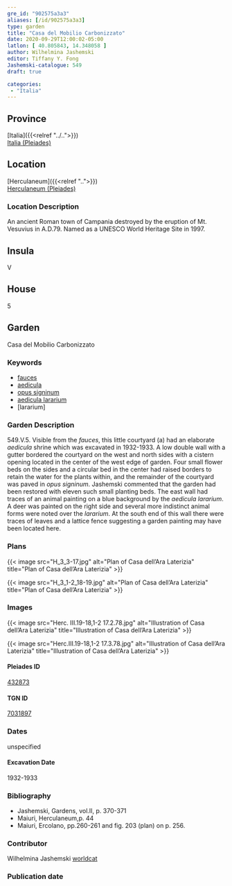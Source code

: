 ```yaml
---
gre_id: "902575a3a3"
aliases: [/id/902575a3a3]
type: garden
title: "Casa del Mobilio Carbonizzato"
date: 2020-09-29T12:00:02-05:00
latlon: [ 40.805843, 14.348058 ]
author: Wilhelmina Jashemski
editor: Tiffany Y. Fong
Jashemski-catalogue: 549
draft: true

categories:
 - "Italia"
---
```


## Province

[Italia]({{<relref "../..">}}) \
[Italia (Pleiades)](https://pleiades.stoa.org/places/1052)


## Location

 [Herculaneum]({{<relref "..">}}) \
 [Herculaneum (Pleiades)](https://pleiades.stoa.org/places/432873)


### Location Description
An ancient Roman town of Campania destroyed by the eruption of Mt. Vesuvius in A.D.79. Named as a UNESCO World Heritage Site in 1997.

## Insula
V

## House
5

## Garden
Casa del Mobilio Carbonizzato

### Keywords
- [fauces](http://vocab.getty.edu/page/aat/300007570)
- [aedicula](http://vocab.getty.edu/page/aat/300004145)
- [opus signinum](http://vocab.getty.edu/page/aat/300262690)
- [aedicula lararium]()
- [lararium]

### Garden Description
549.V.5.
Visible from the *fauces*, this little courtyard (a) had an elaborate *aedicula* shrine which was excavated in 1932-1933. A low double wall with a gutter bordered the courtyard on the west and north sides with a cistern opening located in the center of the west edge of garden. Four small flower beds on the sides and a circular bed in the center had raised borders to retain the water for the plants within, and the remainder of the courtyard was paved in *opus signinum*. Jashemski commented that the garden had been restored with eleven such small planting beds. The east wall had traces of an animal painting on a blue background by the *aedicula lararium*. A deer was painted on the right side and several more indistinct animal forms were noted over the *lararium*. At the south end of this wall there were traces of leaves and a lattice fence suggesting a garden painting may have been located here.
<!--### Maps-->

<!--
OLD WAY (DO NOT USE)
![alt_text](../../images/image_name.ext)
*CAPTION*

NEW WAY ↓↓↓↓
{{< image src="../image_name.ext" alt="ALT_TEXT" title="CAPTION" >}}
-->

### Plans
{{< image src="H_3_3-17.jpg" alt="Plan of Casa dell’Ara Laterizia" title="Plan of Casa dell’Ara Laterizia" >}}

{{< image src="H_3_1-2_18-19.jpg" alt="Plan of Casa dell’Ara Laterizia" title="Plan of Casa dell’Ara Laterizia" >}}


### Images

{{< image src="Herc. III.19-18,1-2   17.2.78.jpg" alt="Illustration of Casa dell’Ara Laterizia" title="Illustration of Casa dell’Ara Laterizia" >}}

{{< image src="Herc.III.19-18,1-2   17.3.78.jpg" alt="Illustration of Casa dell’Ara Laterizia" title="Illustration of Casa dell’Ara Laterizia" >}}

#### Pleiades ID
[432873](https://pleiades.stoa.org/places/432873)

#### TGN ID
[7031897](http://vocab.getty.edu/page/tgn/7031897)


### Dates

unspecified

#### Excavation Date

1932-1933

### Bibliography
- Jashemski, Gardens, vol.II, p. 370-371
- Maiuri, Herculaneum,p. 44
- Maiuri, Ercolano, pp.260-261 and fig. 203 (plan) on p. 256.

<!--#### Periodo ID-->

<!-- [PERIODO_ID](https://pleiades.stoa.org/places/PLEIADES_ID) -->

### Contributor

Wilhelmina Jashemski [worldcat](http://worldcat.org/identities/lccn-n80037970/)

### Publication date



<!--### Related articles-->

<!-- Links to other related articles. Leave blank for now -->
